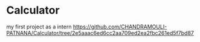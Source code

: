 # Calculator
my first project as a intern
https://github.com/CHANDRAMOULI-PATNANA/Calculator/tree/2e5aaac6ed6cc2aa709ed2ea2fbc261ed5f7bd87

